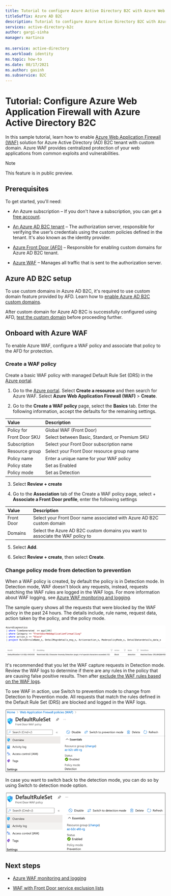 ```yaml
---
title: Tutorial to configure Azure Active Directory B2C with Azure Web Application Firewall
titleSuffix: Azure AD B2C
description: Tutorial to configure Azure Active Directory B2C with Azure Web application firewall to protect your applications from malicious attacks 
services: active-directory-b2c
author: gargi-sinha
manager: martinco

ms.service: active-directory
ms.workload: identity
ms.topic: how-to
ms.date: 08/17/2021
ms.author: gasinh
ms.subservice: B2C
---
```


# Tutorial: Configure Azure Web Application Firewall with Azure Active Directory B2C

In this sample tutorial, learn how to enable [Azure Web Application Firewall (WAF)](https://azure.microsoft.com/services/web-application-firewall/#overview) solution for Azure Active Directory (AD) B2C tenant with custom domain. Azure WAF provides centralized protection of your web applications from common exploits and vulnerabilities.

>[!NOTE]
>This feature is in public preview.

## Prerequisites

To get started, you'll need:

- An Azure subscription – If you don't have a subscription, you can get a [free account](https://azure.microsoft.com/free/).

- [An Azure AD B2C tenant](tutorial-create-tenant.md) – The authorization server, responsible for verifying the user’s credentials using the custom policies defined in the tenant.  It's also known as the identity provider.

- [Azure Front Door (AFD)](../frontdoor/index.yml) – Responsible for enabling custom domains for Azure AD B2C tenant.  

- [Azure WAF](https://azure.microsoft.com/services/web-application-firewall/#overview) – Manages all traffic that is sent to the authorization server.

## Azure AD B2C setup

To use custom domains in Azure AD B2C, it's required to use custom domain feature provided by AFD. Learn how to [enable Azure AD B2C custom domains](./custom-domain.md?pivots=b2c-user-flow).  

After custom domain for Azure AD B2C is successfully configured using AFD, [test the custom domain](./custom-domain.md?pivots=b2c-custom-policy#test-your-custom-domain) before proceeding further.  

## Onboard with Azure WAF

To enable Azure WAF, configure a WAF policy and associate that policy to the AFD for protection.

### Create a WAF policy

Create a basic WAF policy with managed Default Rule Set (DRS) in the [Azure portal](https://portal.azure.com).

1. Go to the [Azure portal](https://portal.azure.com). Select **Create a resource** and then search for Azure WAF. Select **Azure Web Application Firewall (WAF)** > **Create**.

2. Go to the **Create a WAF policy** page, select the **Basics** tab. Enter the following information, accept the defaults for the remaining settings.

| Value | Description |
|:--------|:-------|
| Policy for | Global WAF (Front Door)|
| Front Door SKU | Select between Basic, Standard, or Premium SKU |
|Subscription | Select your Front Door subscription name |
| Resource group | Select your Front Door resource group name |
| Policy name | Enter a unique name for your WAF policy |
| Policy state | Set as Enabled |
| Policy mode | Set as Detection |

3. Select **Review + create**

4. Go to the **Association** tab of the Create a WAF policy page, select + **Associate a Front Door profile**, enter the following settings

| Value | Description |
|:----|:------|
| Front Door | Select your Front Door name associated with Azure AD B2C custom domain |
| Domains | Select the Azure AD B2C custom domains you want to associate the WAF policy to|

5. Select **Add**.

6. Select **Review + create**, then select **Create**.

### Change policy mode from detection to prevention

When a WAF policy is created, by default the policy is in Detection mode. In Detection mode, WAF doesn't block any requests, instead, requests matching the WAF rules are logged in the WAF logs. For more information about WAF logging, see [Azure WAF monitoring and logging](../web-application-firewall/afds/waf-front-door-monitor.md).

The sample query shows all the requests that were blocked by the WAF policy in the past 24 hours. The details include, rule name, request data, action taken by the policy, and the policy mode.

![Image shows the blocked requests](./media/partner-azure-web-application-firewall/blocked-requests-query.png)

![Image shows the blocked requests details](./media/partner-azure-web-application-firewall/blocked-requests-details.png)

It's recommended that you let the WAF capture requests in Detection mode. Review the WAF logs to determine if there are any rules in the policy that are causing false positive results. Then after [exclude the WAF rules based on the WAF logs](../web-application-firewall/afds/waf-front-door-exclusion.md#define-exclusion-based-on-web-application-firewall-logs).

To see WAF in action, use Switch to prevention mode to change from Detection to Prevention mode. All requests that match the rules defined in the Default Rule Set (DRS) are blocked and logged in the WAF logs.

![Image shows the switch to prevention mode](./media/partner-azure-web-application-firewall/switch-to-prevention-mode.png)

In case you want to switch back to the detection mode, you can do so by using Switch to detection mode option.

![Image shows the switch to detection mode](./media/partner-azure-web-application-firewall/switch-to-detection-mode.png)

## Next steps

- [Azure WAF monitoring and logging](../web-application-firewall/afds/waf-front-door-monitor.md)

- [WAF with Front Door service exclusion lists](../web-application-firewall/afds/waf-front-door-exclusion.md)
